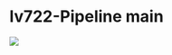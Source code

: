 # lv722-Pipeline main

![](https://github.com/softservedata/lv722/actions/workflows/main.yml/badge.svg)
